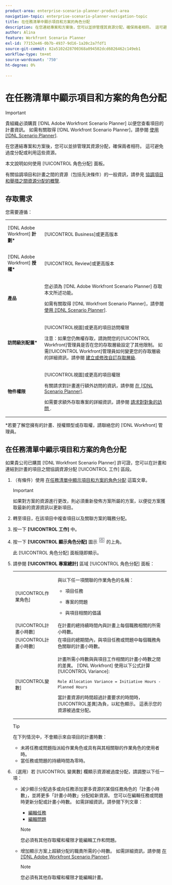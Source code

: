 ```yaml
---
product-area: enterprise-scenario-planner-product-area
navigation-topic: enterprise-scenario-planner-navigation-topic
title: 在任務清單中顯示項目和方案的角色分配
description: 在您連結專案和方案後，您可以並排管理其資源分配，確保兩者相符。 這可避免過度分配或利用這些資源。
author: Alina
feature: Workfront Scenario Planner
exl-id: 77152e46-0b7b-4937-9d16-1a20c2a7fdf1
source-git-commit: 82a5102d28700368a094502dcd6026462c149eb1
workflow-type: tm+mt
source-wordcount: '750'
ht-degree: 0%

---
```


# 在任務清單中顯示項目和方案的角色分配

>[!IMPORTANT]
>
>貴組織必須購買 [!DNL Adobe Workfront Scenario Planner] 以便您查看項目的計畫資訊。 如需有關取得 [!DNL Workfront Scenario Planner]，請參閱 [使用 [!DNL Scenario Planner]](../scenario-planner/access-needed-to-use-sp.md).

在您連結專案和方案後，您可以並排管理其資源分配，確保兩者相符。 這可避免過度分配或利用這些資源。

本文說明如何使用 [!UICONTROL 角色分配] 面板。

有關協調項目和計畫之間的資源（包括先決條件）的一般資訊，請參見 [協調項目和舉措之間資源分配的概覽](../scenario-planner/overview-reconcile-allocations-between-projects-initiatives.md).

## 存取需求

您需要遵循：

<table style="table-layout:auto"> 
 <col> 
 <col> 
 <tbody> 
  <tr> 
   <td> <p>[!DNL Adobe Workfront]<b> 計劃*</b> </p> </td> 
   <td>[!UICONTROL Business]或更高版本</td> 
  </tr> 
  <tr> 
   <td> <p>[!DNL Adobe Workfront]<b> 授權*</b> </p> </td> 
   <td> <p>[!UICONTROL Review]或更高版本</p> </td> 
  </tr> 
  <tr> 
   <td><b>產品</b> </td> 
   <td> <p>您必須為 [!DNL Adobe Workfront Scenario Planner] 存取本文所述功能。</p> <p>如需有關取得 [!DNL Workfront Scenario Planner]，請參閱 <a href="../scenario-planner/access-needed-to-use-sp.md" class="MCXref xref">使用 [!DNL Scenario Planner]</a>. </p> </td> 
  </tr> 
  <tr data-mc-conditions=""> 
   <td><strong>訪問級別配置*</strong> </td> 
   <td> <p>[!UICONTROL視圖]或更高的項目訪問權限 </p> <p>注意：如果您仍無權存取，請詢問您的[!UICONTROL Workfront]管理員是否在您的存取層級設定了其他限制。 如需[!UICONTROL Workfront]管理員如何變更您的存取層級的詳細資訊，請參閱 <a href="../administration-and-setup/add-users/configure-and-grant-access/create-modify-access-levels.md" class="MCXref xref">建立或修改自訂存取層級</a>.</p> </td> 
  </tr> 
  <tr data-mc-conditions=""> 
   <td> <p><strong>物件權限</strong> </p> </td> 
   <td> <p>[!UICONTROL視圖]或更高的項目權限</p> <p>有關請求對計畫進行額外訪問的資訊，請參閱 <a href="../scenario-planner/request-access-to-plan.md" class="MCXref xref">在 [!DNL Scenario Planner]</a>.</p> <p>如需要求額外存取專案的詳細資訊，請參閱 <a href="../workfront-basics/grant-and-request-access-to-objects/request-access.md" class="MCXref xref">請求對對象的訪問 </a>. </p> </td> 
  </tr> 
 </tbody> 
</table>

&#42;若要了解您擁有的計畫、授權類型或存取權，請聯絡您的 [!DNL Workfront] 管理員。

## 在任務清單中顯示項目和方案的角色分配

如果貴公司已購買 [!DNL Workfront Scenario Planner] 許可證，您可以在計畫和連結到計畫的項目之間協調資源分配 [!UICONTROL 工作] 區段。

1. （有條件）使用 [在任務清單中顯示項目和方案的角色分配](#Connect) 這篇文章。

   >[!IMPORTANT]
   >
   >如果對方案的資源進行更改，則必須重新發佈方案所屬的方案，以便從方案獲取最新的資源資訊以更新項目。

1. 轉至項目，在該項目中複查項目以及關聯方案的職務分配。
1. 按一下 **[!UICONTROL 工作]** 中。
1. 按一下 **[!UICONTROL 顯示角色分配]** 圖示 ![](assets/show-role-allocation-icon.png) 的上角。

   此 [!UICONTROL 角色分配] 面板隨即顯示。

   <!--
   <p data-mc-conditions="QuicksilverOrClassic.Draft mode">(NOTE: ensure this step stays 5 to match the mention of it in the section below)</p>
   -->

1. 請參閱 **[!UICONTROL 專案總計]** 區域 [!UICONTROL 角色分配] 面板：

   <table style="table-layout:auto"> 
    <col> 
    <col> 
    <tbody> 
     <tr> 
      <td role="rowheader">[!UICONTROL作業角色]</td> 
      <td> <p>與以下任一項關聯的作業角色的名稱：</p> 
       <ul> 
        <li> <p>項目任務</p> </li> 
        <li> <p>專案的問題</p> </li> 
        <li> <p>與項目相關的倡議</p> </li> 
       </ul> </td> 
     </tr> 
     <tr> 
      <td role="rowheader">[!UICONTROL計畫小時數]</td> 
      <td>在計畫的總持續時間內與計畫上每個職務相關的所需小時數。 </td> 
     </tr> 
     <tr> 
      <td role="rowheader">[!UICONTROL計畫小時數]</td> 
      <td>在項目的總期間內，與項目任務或問題中每個職務角色關聯的計畫小時數。 </td> 
     </tr> 
     <tr> 
      <td role="rowheader">[!UICONTROL變數]</td> 
      <td> <p>計畫所需小時數與與項目工作相關的計畫小時數之間的差異。 [!DNL Workfront] 使用以下公式計算[!UICONTROL Variance]:</p> <p><code>Role Allocation Variance = Initiative Hours - Planned Hours</code> </p> <p>當計畫資源的時間超過計畫要求的時間時，[!UICONTROL差異]為負，以紅色顯示。 這表示您的資源被過度分配。 </p> </td> 
     </tr> 
    </tbody> 
   </table>

   >[!TIP]
   >
   >在下列情況中，不會顯示來自項目的計畫時數：
   >
   >   
   >   
   >   * 未將任務或問題指派給作業角色或具有與其相關聯的作業角色的使用者時。
   >   * 當任務或問題的持續時間為零時。




1. （選用）若 [!UICONTROL 變異數] 欄顯示資源被過度分配，請調整以下任一項：

   * 減少顯示分配過多或向任務添加更多資源的某個任務角色的「計畫小時數」，並將更多「計畫小時數」分配給新資源。 您可以在編輯任務或問題時更新分配或計畫小時數。 如需詳細資訊，請參閱下列文章：

      * [編輯任務](../manage-work/tasks/manage-tasks/edit-tasks.md)
      * [編輯問題](../manage-work/issues/manage-issues/edit-issues.md)

      >[!NOTE]
      >
      >您必須有其他存取權和權限才能編輯工作和問題。

   * 增加顯示方案上超額分配的職責所需的小時數。 如需詳細資訊，請參閱 [在 [!DNL Adobe Workfront Scenario Planner]](create-and-edit-initiatives.md).

      >[!NOTE]
      >
      >您必須有其他存取權和權限才能編輯計畫。



